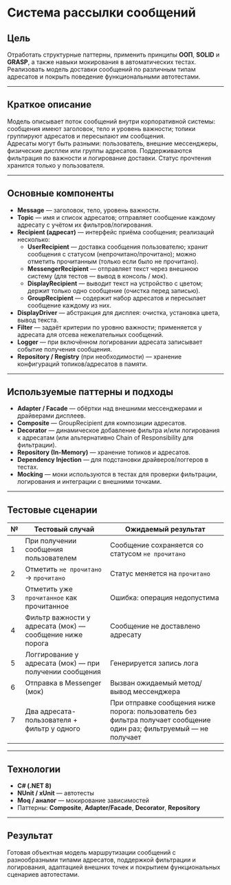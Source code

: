 # Система рассылки сообщений

## Цель
Отработать структурные паттерны, применить принципы **ООП**, **SOLID** и **GRASP**, а также навыки мокирования в автоматических тестах.  
Реализовать модель доставки сообщений по различным типам адресатов и покрыть поведение функциональными автотестами.

---

## Краткое описание
Модель описывает поток сообщений внутри корпоративной системы: сообщения имеют заголовок, тело и уровень важности; топики группируют адресатов и пересылают им сообщения.  
Адресаты могут быть разными: пользователь, внешние мессенджеры, физические дисплеи или группы адресатов. Поддерживаются фильтрация по важности и логирование доставки. Статус прочтения хранится только у пользователя.

---

## Основные компоненты
- **Message** — заголовок, тело, уровень важности.  
- **Topic** — имя и список адресатов; отправляет сообщение каждому адресату с учётом их фильтров/логирования.  
- **Recipient (адресат)** — интерфейс приёма сообщения; реализаций несколько:
  - **UserRecipient** — доставка сообщения пользователю; хранит сообщения с статусом (непрочитано/прочитано); можно отметить прочитанным (только если было не прочитано).  
  - **MessengerRecipient** — отправляет текст через внешнюю систему (для тестов — вывод в консоль / мок).  
  - **DisplayRecipient** — выводит текст на устройство с цветом; держит только одно сообщение (очистка перед записью).  
  - **GroupRecipient** — содержит набор адресатов и пересылает сообщение каждому из них.  
- **DisplayDriver** — абстракция для дисплея: очистка, установка цвета, вывод текста.
- **Filter** — задаёт критерии по уровню важности; применяется у адресата для отсева нежелательных сообщений.  
- **Logger** — при включённом логировании адресата записывает событие получения сообщения.
- **Repository / Registry** (при необходимости) — хранение конфигураций топиков/адресатов в памяти.

---

## Используемые паттерны и подходы
- **Adapter / Facade** — обёртки над внешними мессенджерами и драйверами дисплеев.  
- **Composite** — GroupRecipient для композиции адресатов.  
- **Decorator** — динамическое добавление фильтра и/или логирования к адресатам (или альтернативно Chain of Responsibility для фильтрации).  
- **Repository (In-Memory)** — хранение топиков и адресатов.  
- **Dependency Injection** — для подстановки драйверов/логгеров в тестах.  
- **Mocking** — моки используются в тестах для проверки фильтрации, логирования и интеграции с внешними точками.

---

## Тестовые сценарии

| № | Тестовый случай | Ожидаемый результат |
|---|------------------|----------------------|
| 1 | При получении сообщения пользователем | Сообщение сохраняется со статусом `не прочитано` |
| 2 | Отметить `не прочитано` → `прочитано` | Статус меняется на `прочитано` |
| 3 | Отметить уже `прочитанное` как прочитанное | Ошибка: операция недопустима |
| 4 | Фильтр важности у адресата (мок) — сообщение ниже порога | Сообщение не доставлено адресату |
| 5 | Логгирование у адресата (мок) — при получении сообщения | Генерируется запись лога |
| 6 | Отправка в Messenger (мок) | Вызван ожидаемый метод/вывод мессенджера |
| 7 | Два адресата-пользователя + фильтр у одного | При отправке сообщения ниже порога: пользователь без фильтра получает сообщение один раз; фильтруемый — не получает |

---

## Технологии
- **C# (.NET 8)**
- **NUnit / xUnit** — автотесты  
- **Moq / аналог** — мокирование зависимостей  
- Паттерны: **Composite**, **Adapter/Facade**, **Decorator**, **Repository**

---
## Результат
Готовая объектная модель маршрутизации сообщений с разнообразными типами адресатов, поддержкой фильтрации и логирования, адаптацией внешних точек и покрытием функциональных сценариев автотестами.
